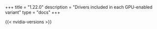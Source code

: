 +++
title = "1.22.0"
description = "Drivers included in each GPU-enabled variant"
type = "docs"
+++

{{< nvidia-versions >}}
